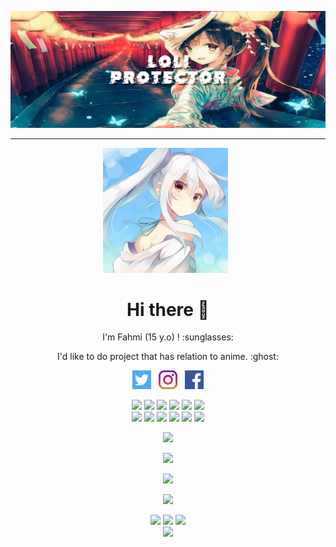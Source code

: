 [![Fahmi Cog](https://github.com/fahmicog/fahmicog/blob/main/Background.jpg)](https://github.com/fahmicogm)

___

<p align='center'><a href="https://instagram.com/fahmicog"><img height="200" src="https://github.com/fahmicog/fahmicog/blob/main/profile.jpg?raw=true"></a>&nbsp;&nbsp;</p>

<h1  align='center'> Hi there 👋 </h1>

<p align='center'>  I'm Fahmi (15 y.o) ! :sunglasses: </p>

<p align='center'> I'd like to do project that has relation to anime. :ghost: </p>

<p align='center'>
   <a href="https://twitter.com/fahmicog"><img height="30" src="https://github.com/fahmicog/fahmicog/blob/main/twitter.png?raw=true"></a>&nbsp;&nbsp;
   <a href="https://instagram.com/fahmicog"><img height="30" src="https://github.com/fahmicog/fahmicog/blob/main/instagram.jpg?raw=true"></a>&nbsp;&nbsp;
   <a href="https://www.facebook.com/fahmicoeg"><img height="30" src="https://github.com/fahmicog/fahmicog/blob/main/facebook.png?raw=true"></a>
</P>

<p align="center">
  <img src="https://img.shields.io/badge/-JavaScript-black?style=flat-square&logo=javascript" />
  <img src="https://img.shields.io/badge/-Node.js-black?style=flat-square&logo=Node.js" />
  <img src="https://img.shields.io/badge/-HTML5-black?style=flat-square&logo=html5&logoColor=e34f26" />
  <img src="https://img.shields.io/badge/-CSS3-black?style=flat-square&logo=css3&logoColor=1572b6" />
  <img src="https://img.shields.io/badge/-Git-black?style=flat-square&logo=git" />
  <img src="https://img.shields.io/badge/-GitHub-black?style=flat-square&logo=github" /> <br>
  <img src="https://img.shields.io/badge/-Python-black?style=flat-square&logo=python" />
  <img src="https://img.shields.io/badge/-React-black?style=flat-square&logo=react" />
  <img src="https://img.shields.io/badge/-Redux-black?style=flat-square&logo=redux" />
  <img src="https://img.shields.io/badge/-Windows-black?style=flat-square&logo=windows" />
  <img src="https://img.shields.io/badge/-VS_Code-black?style=flat-square&logo=visual-studio-code" />
  <img src="https://img.shields.io/badge/-SQLite3-black?style=flat-square&logo=sqlite" />
</p>

<p align="center">
  <a href="https://github.com/fahmicog"><img src="https://github-readme-stats.vercel.app/api?username=fahmicog&bg_color=30,e96443,904e95&title_color=fff&text_color=fff&icon_color=fff&hide_border=true&show_icons=true" /></a>
</p>

<p align="center">
  <a href="https://github.com/fahmicog"><img src="https://github-readme-stats.vercel.app/api/top-langs?username=fahmicog&bg_color=30,e96443,904e95&title_color=fff&text_color=fff&hide_border=true&show_icons=true&layout=compact" /></a>
</p>

<p align="center">
  <a href="https://github.com/ryo-ma/github-profile-trophy"><img src="https://github-profile-trophy.vercel.app/?username=fahmicog&theme=onedark" /></a>
</p>

<p align="center">
   <img src="https://github-readme-streak-stats.herokuapp.com/?user=fahmicog" />
</p>

<p align="center">
  <a href="https://www.youtube.com/channel/UCKnzdl1cYOqTnmKvDjvRaOA"><img src="https://img.shields.io/badge/YouTube-Heikal%20Syah%20Shiddiq-ff0000?style=for-the-badge&logo=youtube&logoColor=ff0000&link=https://www.youtube.com/channel/UCKnzdl1cYOqTnmKvDjvRaOA" /></a>
  <a href="mailto:fahmicog@gmail.com"><img src="https://img.shields.io/badge/Gmail-slavyan@secret.fyi-ea4335?style=for-the-badge&logo=Gmail&logoColor=ea4335&link=mailto:fahmicog@gmail.com" /></a>
  <a href="https://twitter.com/fahmicog"><img src="https://img.shields.io/twitter/follow/fahmicog?logo=twitter&style=for-the-badge" /></a> <br>
  <img src="https://komarev.com/ghpvc/?username=fahmicog&label=VIEWS&style=flat-square&color=orange" />
</p>
